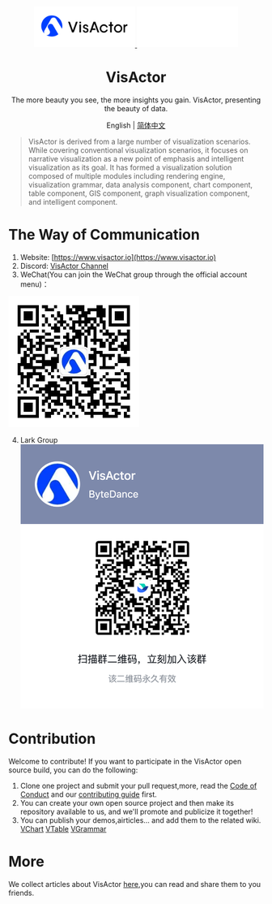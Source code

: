 <div align="center">
  <a href="https://github.com/VisActor#gh-light-mode-only" target="_blank">
    <img alt="VisActor Logo" width="200" src="https://github.com/VisActor/.github/blob/main/profile/logo_500_200_light.svg"/>
  </a>
  <a href="https://github.com/VisActor#gh-dark-mode-only" target="_blank">
    <img alt="VisActor Logo" width="200" src="https://github.com/VisActor/.github/blob/main/profile/logo_500_200_dark.svg"/>
  </a>
</div>

<div align="center">
  <h1>VisActor</h1>
</div>

<div align="center">

The more beauty you see, the more insights you gain. VisActor, presenting the beauty of data.

</div>

<div align="center">

English | [简体中文](https://github.com/VisActor/.github/blob/main/profile/README.zh-CN.md)

</div>

> VisActor is derived from a large number of visualization scenarios. While covering conventional visualization scenarios, it focuses on narrative visualization as a new point of emphasis and intelligent visualization as its goal. It has formed a visualization solution composed of multiple modules including rendering engine, visualization grammar, data analysis component, chart component, table component, GIS component, graph visualization component, and intelligent component.

# The Way of Communication

1. Website: [https://www.visactor.io](https://www.visactor.io)
2. Discord: [VisActor Channel](https://discord.gg/3wPyxVyH6m)
3. WeChat(You can join the WeChat group through the official account menu)：

![VisActor](https://github.com/VisActor/.github/blob/main/profile/qrcode_for_gh_ee9bdf2e571c_258.jpg?raw=true)

4. Lark Group
   ![Lark](https://github.com/VisActor/.github/blob/main/profile/%E9%A3%9E%E4%B9%A620231030-134614.png)

# Contribution

Welcome to contribute!
If you want to participate in the VisActor open source build, you can do the following:
1. Clone one project and submit your pull request,more, read the [Code of Conduct](https://github.com/VisActor/VChart/blob/develop/CODE_OF_CONDUCT.md) and our [contributing guide](https://github.com/VisActor/VChart/blob/develop/CONTRIBUTING.md) first.
2. You can create your own open source project and then make its repository available to us, and we'll promote and publicize it together!
3. You can publish your demos,airticles... and add them to the related wiki.
  [VChart](https://github.com/VisActor/VChart/wiki/Showcase-Your-Visualizations-Created-Using-@visactor-vchart)
  [VTable](https://github.com/VisActor/VTable/wiki/Showcase-Your-Visualizations-Created-Using-@visactor-vtable)
  [VGrammar](https://github.com/VisActor/VGrammar/wiki/Showcase-Your-Visualizations-Created-Using-@visactor-vgrammar)

# More

We collect articles about VisActor [here](https://github.com/VisActor/.github/wiki/All-articles-about-VisActor),you can read and share them to you friends.
